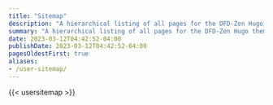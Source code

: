 ```yaml
---
title: "Sitemap"
description: "A hierarchical listing of all pages for the DFD-Zen Hugo theme demo site."
summary: "A hierarchical listing of all pages for the DFD-Zen Hugo theme demo site."
date: 2023-03-12T04:42:52-04:00
publishDate: 2023-03-12T04:42:52-04:00
pagesOldestFirst: true
aliases:
- /user-sitemap/
---
```


{{< usersitemap >}}